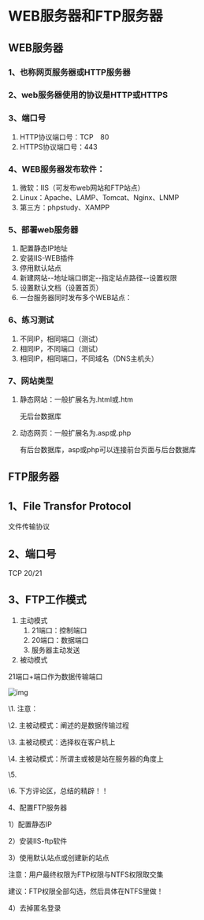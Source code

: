 # WEB服务器和FTP服务器

## WEB服务器

### 1、也称网页服务器或HTTP服务器

### 2、web服务器使用的协议是HTTP或HTTPS

### 3、端口号

1. HTTP协议端口号：TCP　80
2. HTTPS协议端口号：443

### 4、WEB服务器发布软件：

1. 微软：IIS（可发布web网站和FTP站点）
2. Linux：Apache、LAMP、Tomcat、Nginx、LNMP
3. 第三方：phpstudy、XAMPP

### 5、部署web服务器

1. 配置静态IP地址
2. 安装IIS-WEB插件
3. 停用默认站点
4. 新建网站--地址端口绑定--指定站点路径--设置权限
5. 设置默认文档（设置首页）
6. 一台服务器同时发布多个WEB站点：

### 6、练习测试

1. 不同IP，相同端口（测试）
2. 相同IP，不同端口（测试）
3. 相同IP，相同端口，不同域名（DNS主机头）

### 7、网站类型

1. 静态网站：一般扩展名为.html或.htm

   无后台数据库

2. 动态网页：一般扩展名为.asp或.php

   有后台数据库，asp或php可以连接前台页面与后台数据库

## FTP服务器

## 1、File Transfor Protocol

文件传输协议

## 2、端口号

TCP 20/21

## 3、FTP工作模式

1. 主动模式
   1. 21端口：控制端口
   2. 20端口：数据端口
   3. 服务器主动发送
2. 被动模式

21端口+端口作为数据传输端口

![img](file:///C:\Users\ADMINI~1\AppData\Local\Temp\ksohtml128132\wps3.png) 

\1. 注意：

\2. 主被动模式：阐述的是数据传输过程

\3. 主被动模式：选择权在客户机上

\4. 主被动模式：所谓主或被是站在服务器的角度上

\5. 

\6. 下方评论区，总结的精辟！！

4、配置FTP服务器

1）配置静态IP

2）安装IIS-ftp软件

3）使用默认站点或创建新的站点

注意：用户最终权限为FTP权限与NTFS权限取交集

建议：FTP权限全部勾选，然后具体在NTFS里做！

4）去掉匿名登录